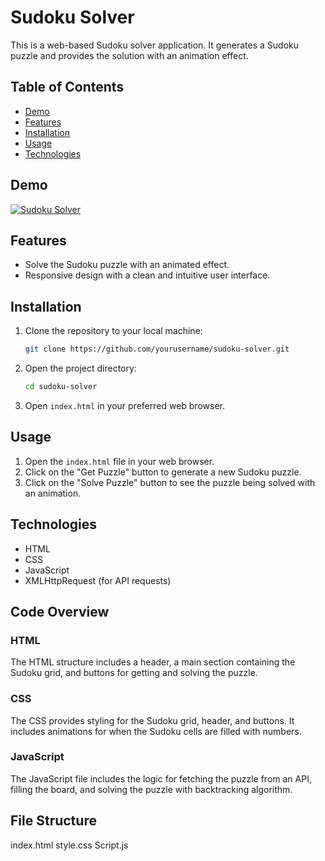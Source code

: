 # Sudoku Solver

This is a web-based Sudoku solver application. It generates a Sudoku puzzle and provides the solution with an animation effect. 

## Table of Contents
- [Demo](#demo)
- [Features](#features)
- [Installation](#installation)
- [Usage](#usage)
- [Technologies](#technologies)

## Demo
[![Sudoku Solver](sudoku_solver_demo.gif)](https://github.com/gpra012333/Sudoku-Solver/assets/142736928/90cc686a-46d1-47ed-911a-1580a3b72a14)

## Features
- Solve the Sudoku puzzle with an animated effect.
- Responsive design with a clean and intuitive user interface.

## Installation
1. Clone the repository to your local machine:
    ```bash
    git clone https://github.com/yourusername/sudoku-solver.git
    ```
2. Open the project directory:
    ```bash
    cd sudoku-solver
    ```
3. Open `index.html` in your preferred web browser.

## Usage
1. Open the `index.html` file in your web browser.
2. Click on the "Get Puzzle" button to generate a new Sudoku puzzle.
3. Click on the "Solve Puzzle" button to see the puzzle being solved with an animation.

## Technologies
- HTML
- CSS
- JavaScript
- XMLHttpRequest (for API requests)

## Code Overview

### HTML
The HTML structure includes a header, a main section containing the Sudoku grid, and buttons for getting and solving the puzzle.

### CSS
The CSS provides styling for the Sudoku grid, header, and buttons. It includes animations for when the Sudoku cells are filled with numbers.

### JavaScript
The JavaScript file includes the logic for fetching the puzzle from an API, filling the board, and solving the puzzle with backtracking algorithm.

## File Structure
index.html
style.css
Script.js
